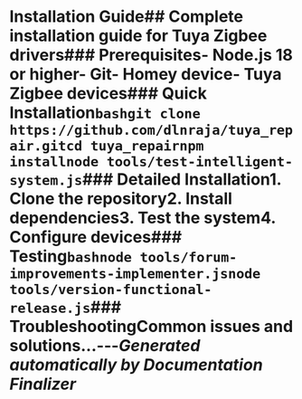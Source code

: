 # Installation Guide## Complete installation guide for Tuya Zigbee drivers### Prerequisites- Node.js 18 or higher- Git- Homey device- Tuya Zigbee devices### Quick Installation```bashgit clone https://github.com/dlnraja/tuya_repair.gitcd tuya_repairnpm installnode tools/test-intelligent-system.js```### Detailed Installation1. **Clone the repository**2. **Install dependencies**3. **Test the system**4. **Configure devices**### Testing```bashnode tools/forum-improvements-implementer.jsnode tools/version-functional-release.js```### TroubleshootingCommon issues and solutions...---*Generated automatically by Documentation Finalizer*